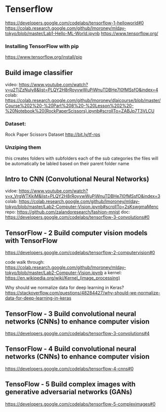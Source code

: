 # Tenserflow
https://developers.google.com/codelabs/tensorflow-1-helloworld#0
https://colab.research.google.com/github/lmoroney/mlday-tokyo/blob/master/Lab1-Hello-ML-World.ipynb
https://www.tensorflow.org/


### Installing TensorFlow with pip
https://www.tensorflow.org/install/pip
## Build image classifier
video: https://www.youtube.com/watch?v=u2TjZzNuly8&list=PLQY2H8rRoyvwWuPiWnuTDBHe7I0fMSsfO&index=4
colab: https://colab.research.google.com/github/lmoroney/dlaicourse/blob/master/Course%202%20-%20Part%208%20-%20Lesson%202%20-%20Notebook%20(RockPaperScissors).ipynb#scrollTo=ZABJp7T3VLCU

### Dataset:
Rock Paper Scissors Dataset
http://bit.ly/tf-rps


### Unziping them 
this creates folders with subfolders each of the sub categories
the files will be automatically be labled based on  their parent folder name

## Intro to CNN (Convolutional Neural Networks)
vidoe: https://www.youtube.com/watch?v=x_VrgWTKkiM&list=PLQY2H8rRoyvwWuPiWnuTDBHe7I0fMSsfO&index=3
colab: https://colab.research.google.com/github/lmoroney/mlday-tokyo/blob/master/Lab2-Computer-Vision.ipynb#scrollTo=2sKswgmaMenc
repo: https://github.com/zalandoresearch/fashion-mnist
doc: https://developers.google.com/codelabs/tensorflow-3-convolutions#0


## TensorFlow - 2 Build computer vision models with TensorFlow
https://developers.google.com/codelabs/tensorflow-2-computervision#0

code walk through: https://colab.research.google.com/github/lmoroney/mlday-tokyo/blob/master/Lab2-Computer-Vision.ipynb
a kernel: https://en.wikipedia.org/wiki/Kernel_(image_processing)

Why should we normalize data for deep learning in Keras?
https://stackoverflow.com/questions/48284427/why-should-we-normalize-data-for-deep-learning-in-keras

## TensorFlow - 3 Build convolutional neural networks (CNNs) to enhance computer vision
https://developers.google.com/codelabs/tensorflow-3-convolutions#4

## TensorFlow - 4 Build convolutional neural networks (CNNs) to enhance computer vision
https://developers.google.com/codelabs/tensorflow-4-cnns#0


## TensoFlow - 5 Build complex images with generative adversarial networks (GANs)
https://developers.google.com/codelabs/tensorflow-5-compleximages#0